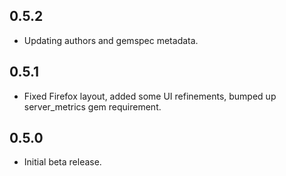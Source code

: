 ## 0.5.2

* Updating authors and gemspec metadata.

## 0.5.1

* Fixed Firefox layout, added some UI refinements, bumped up server_metrics gem requirement.

## 0.5.0

* Initial beta release.
